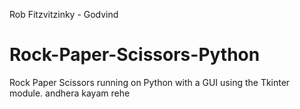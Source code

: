 Rob Fitzvitzinky - Godvind
# Rock-Paper-Scissors-Python
Rock Paper Scissors running on Python with a GUI using the Tkinter module.
andhera kayam rehe
